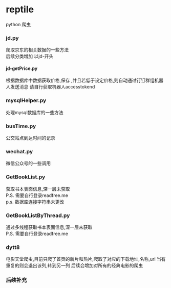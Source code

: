 # reptile
python 爬虫
### jd.py
爬取京东的相关数据的一些方法  
后续分类增加 以jd-开头
#### jd-getPrice.py
根据数据库中数据获取价格,保存  ,并且若低于设定价格,则自动通过钉钉群组机器人发送消息 请自行获取机器人accesstokend
### mysqlHelper.py
处理mysql数据库的一些方法
### busTime.py  
公交站点到达时间的记录  
### wechat.py
微信公众号的一些调用
### GetBookList.py
获取书本表面信息,深一层未获取   
P.S. 需要自行登录readfree.me  
p.s. 数据库连接字符串未更改
### GetBookListByThread.py
通过多线程获取书本表面信息,深一层未获取  
P.S. 需要自行登录readfree.me
### dytt8
电影天堂爬虫,目前只爬了首页的新片和热片,爬取了对应的下载地址,名称,url 
当有重复的则会退出该列,转到另一列
后续会增加对所有的经典电影的爬虫
### 后续补充
